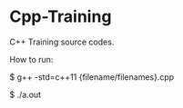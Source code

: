 # Cpp-Training
C++ Training source codes.

How to run:

$ g++ -std=c++11 {filename/filenames}.cpp

$ ./a.out

